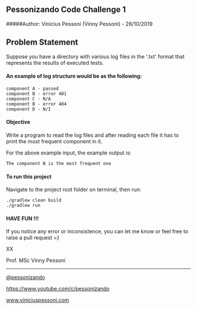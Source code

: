 ## Pessonizando Code Challenge 1

#####Author: Vinicius Pessoni (Vinny Pessoni) - 26/10/2019

## Problem Statement

Suppose you have a directory with various log files in the '.txt' format that represents the results of executed tests.

#### An example of log structure would be as the following:


    component A - passed
    component B - error 401
    component C - N/A
    component B - error 404
    component D - N/I

#### Objective

Write a program to read the log files and after reading each file it has to print the most frequent component in it. 

For the above example input, the example output is: 

    The component B is the most frequent one

#### To run this project

Navigate to the project root folder on terminal, then run:

    ./gradlew clean build
    ./gradlew run
    
 
#### HAVE FUN !!!

If you notice any error or inconsistence, you can let me know or feel free to raise a pull request =} 

XX

Prof. MSc Vinny Pessoni 

---

[@pessonizando](http://instagram.com/pessonizando/)
 
https://www.youtube.com/c/pessonizando 

www.viniciuspessoni.com
